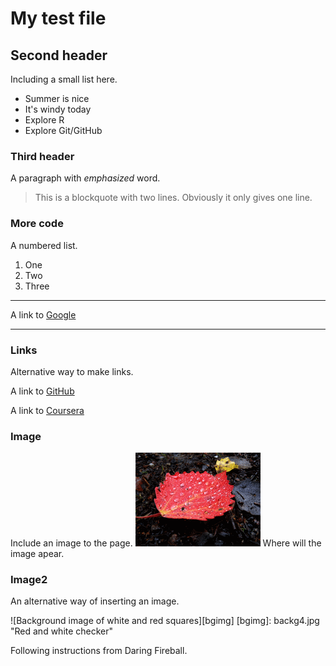 # My test file

## Second header
Including a small list here.
* Summer is nice
* It's windy today
* Explore R
* Explore Git/GitHub

### Third header
A paragraph with *emphasized* word.
> This is a blockquote
> with two lines. Obviously it only gives one line.

### More code
A numbered list.

1. One
2. Two
3. Three

* * *

A link to [Google](http://www.google.com)

- - - 

### Links
Alternative way to make links.

A link to [GitHub][li1]

A link to [Coursera][li2]

[li1]: https://github.com/PetNil "My GitHub"
[li2]: https://www.coursera.org/ "Coursera"

### Image
Include an image to the page.
![Autumn leaves](hoost_200.gif "Autumn leaves")
Where will the image apear.

### Image2
An alternative way of inserting an image.

![Background image of white and red squares][bgimg]
[bgimg]: backg4.jpg "Red and white checker"

Following instructions from Daring Fireball.

